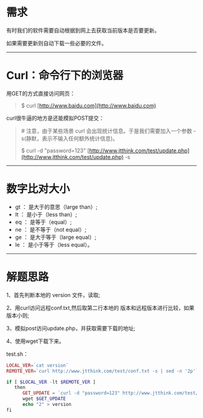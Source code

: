 # 需求

有时我们的软件需要自动根据到网上去获取当前版本是否要更新。

如果需要更新则自动下载一些必要的文件。

---

# Curl：命令行下的浏览器

用GET的方式直接访问网页：

> $ curl [http://www.baidu.com](http://www.baidu.com)

curl很牛逼的地方是还能模拟POST提交：

> \# 注意，由于某些场景 curl 会出现统计信息。于是我们需要加入一个参数 -s\(静默，表示不输入任何额外统计信息\)。
>
> $  curl -d "password=123" [http://www.jtthink.com/test/update.php](http://www.jtthink.com/test/update.php) -s

---

# 数字比对大小

* gt  ： 是大于的意思（large than）;  
* lt   ： 是小于（less than）;
* eq ： 是等于（equal）;        
* ne ： 是不等于（not equal）;
* ge ： 是大于等于（large equal）;
* le  ： 是小于等于（less equal）。

---

# 解题思路

1、首先判断本地的 version 文件，读取;

2、用curl访问远程conf.txt,然后取第二行本地的 版本和远程版本进行比较，如果版本小则;

3、模拟post访问update.php，并获取需要下载的地址;

4、使用wget下载下来。

test.sh：

```php
LOCAL_VER=`cat version`
REMOTE_VER=`curl http://www.jtthink.com/test/conf.txt -s | sed -n '2p'`

if [ $LOCAL_VER -lt $REMOTE_VER ]
   then
      GET_UPDATE = `curl -d "password=123" http://www.jtthink.com/test/update.php -s`
      wget $GET_UPDATE
      echo "2" > version
fi
```



